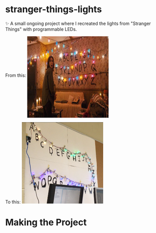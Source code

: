 # stranger-things-lights
✨ A small ongoing project where I recreated the lights from "Stranger Things" with programmable LEDs.

From this:
<img align="middle" src="https://raw.githubusercontent.com/simcard0000/stranger-things-lights/master/imagesforREADME/strangerthingslightsfromshow.jpg" width="256" height="256" title="The show!"> 

To this:
<img src="https://raw.githubusercontent.com/simcard0000/stranger-things-lights/master/imagesforREADME/myversionofthelights.png" width="256" height="256" title="The show!">

# Making the Project
